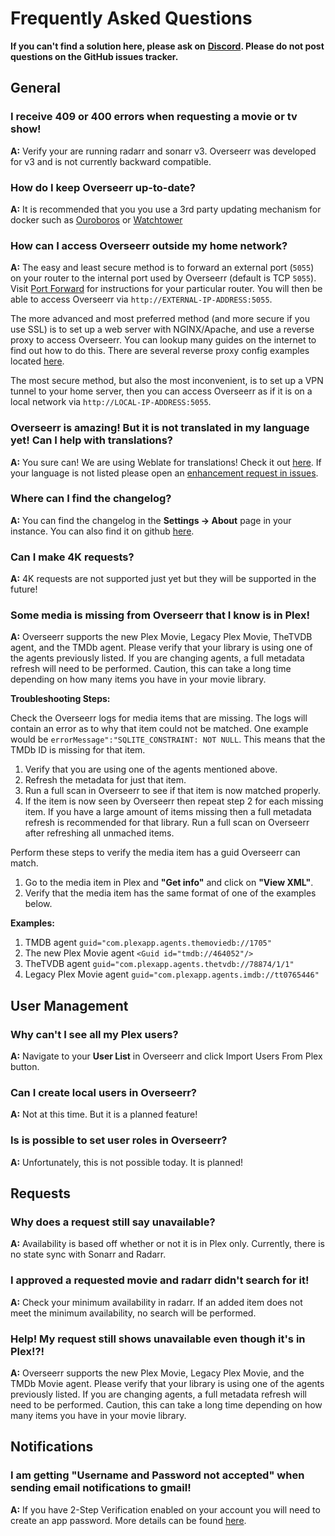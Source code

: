 # Frequently Asked Questions

**If you can't find a solution here, please ask on** [**Discord**](https://discord.gg/PkCWJSeCk7)**. Please do not post questions on the GitHub issues tracker.**

## General

### I receive 409 or 400 errors when requesting a movie or tv show!

**A:** Verify your are running radarr and sonarr v3. Overseerr was developed for v3 and is not currently backward compatible.

### How do I keep Overseerr up-to-date?

**A:** It is recommended that you you use a 3rd party updating mechanism for docker such as [Ouroboros](https://github.com/pyouroboros/ouroboros) or [Watchtower](https://github.com/containrrr/watchtower)

### How can I access Overseerr outside my home network?

**A:** The easy and least secure method is to forward an external port \(`5055`\) on your router to the internal port used by Overseerr \(default is TCP `5055`\). Visit [Port Forward](http://portforward.com/) for instructions for your particular router. You will then be able to access Overseerr via `http://EXTERNAL-IP-ADDRESS:5055`.

The more advanced and most preferred method \(and more secure if you use SSL\) is to set up a web server with NGINX/Apache, and use a reverse proxy to access Overseerr. You can lookup many guides on the internet to find out how to do this. There are several reverse proxy config examples located [here](https://github.com/sct/overseerr/wiki/Reverse-Proxy-Examples).

The most secure method, but also the most inconvenient, is to set up a VPN tunnel to your home server, then you can access Overseerr as if it is on a local network via `http://LOCAL-IP-ADDRESS:5055`.

### Overseerr is amazing! But it is not translated in my language yet! Can I help with translations?

**A:** You sure can! We are using Weblate for translations! Check it out [here](https://hosted.weblate.org/engage/overseerr/). If your language is not listed please open an [enhancement request in issues](https://github.com/sct/overseerr/issues/new/choose).

### Where can I find the changelog?

**A:** You can find the changelog in the **Settings -&gt; About** page in your instance. You can also find it on github [here](https://github.com/sct/overseerr/releases).

### Can I make 4K requests?

**A:** 4K requests are not supported just yet but they will be supported in the future!

### Some media is missing from Overseerr that I know is in Plex!

**A:** Overseerr supports the new Plex Movie, Legacy Plex Movie, TheTVDB agent, and the TMDb agent. Please verify that your library is using one of the agents previously listed. If you are changing agents, a full metadata refresh will need to be performed. Caution, this can take a long time depending on how many items you have in your movie library.

**Troubleshooting Steps:**

Check the Overseerr logs for media items that are missing. The logs will contain an error as to why that item could not be matched. One example would be `errorMessage":"SQLITE_CONSTRAINT: NOT NULL`. This means that the TMDb ID is missing for that item.

1. Verify that you are using one of the agents mentioned above.
2. Refresh the metadata for just that item.
3. Run a full scan in Overseerr to see if that item is now matched properly. 
4. If the item is now seen by Overseerr then repeat step 2 for each missing item. If you have a large amount of items missing then a full metadata refresh is recommended for that library. Run a full scan on Overseerr after refreshing all unmached items. 

Perform these steps to verify the media item has a guid Overseerr can match.

1. Go to the media item in Plex and **"Get info"** and click on **"View XML"**.
2. Verify that the media item has the same format of one of the examples below.

**Examples:**

1. TMDB agent `guid="com.plexapp.agents.themoviedb://1705"`
2. The new Plex Movie agent `<Guid id="tmdb://464052"/>`
3. TheTVDB agent `guid="com.plexapp.agents.thetvdb://78874/1/1"`
4. Legacy Plex Movie agent `guid="com.plexapp.agents.imdb://tt0765446"`

## User Management

### Why can't I see all my Plex users?

**A:** Navigate to your **User List** in Overseerr and click Import Users From Plex button.

### Can I create local users in Overseerr?

**A:** Not at this time. But it is a planned feature!

### Is is possible to set user roles in Overseerr?

**A:** Unfortunately, this is not possible today. It is planned!

## Requests

### Why does a request still say unavailable?

**A:** Availability is based off whether or not it is in Plex only. Currently, there is no state sync with Sonarr and Radarr.

### I approved a requested movie and radarr didn't search for it!

**A:** Check your minimum availability in radarr. If an added item does not meet the minimum availability, no search will be performed.

### Help! My request still shows unavailable even though it's in Plex!?!

**A:** Overseerr supports the new Plex Movie, Legacy Plex Movie, and the TMDb Movie agent. Please verify that your library is using one of the agents previously listed. If you are changing agents, a full metadata refresh will need to be performed. Caution, this can take a long time depending on how many items you have in your movie library.

## Notifications

### I am getting "Username and Password not accepted" when sending email notifications to gmail!

**A:** If you have 2-Step Verification enabled on your account you will need to create an app password. More details can be found [here](https://support.google.com/mail/answer/185833).

